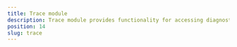 ```yaml
---
title: Trace module
description: Trace module provides functionality for accessing diagnostic information about the application at runtime. This module can be used for debugging, and for obtaining detailed info about internal workings. 
position: 14
slug: trace
---
```

